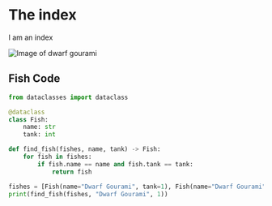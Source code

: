 # The index
I am an index

![Image of dwarf gourami](https://a-z-animals.com/media/2023/05/shutterstock-2300175123-huge-licensed-scaled.jpg)

## Fish Code
```python
from dataclasses import dataclass

@dataclass
class Fish:
    name: str
    tank: int

def find_fish(fishes, name, tank) -> Fish:
    for fish in fishes:
        if fish.name == name and fish.tank == tank:
            return fish

fishes = [Fish(name="Dwarf Gourami", tank=1), Fish(name="Dwarf Gourami", tank=2)]
print(find_fish(fishes, "Dwarf Gourami", 1))
```

